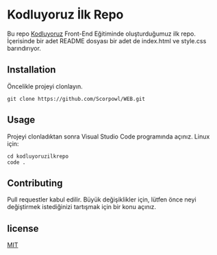 # Kodluyoruz İlk Repo
Bu repo [Kodluyoruz]() Front-End Eğitiminde oluşturduğumuz ilk repo. İçerisinde bir adet README dosyası bir adet de index.html ve style.css barındırıyor.

## Installation
Öncelikle projeyi clonlayın.
```
git clone https://github.com/Scorpowl/WEB.git 
```

## Usage 
Projeyi clonladıktan sonra Visual Studio Code programında açınız.
Linux için: 
```
cd kodluyoruzilkrepo
code .
```

## Contributing 
Pull requestler kabul edilir. Büyük değişiklikler için, lütfen önce neyi değiştirmek istediğinizi tartışmak için bir konu açınız. 

## license 
[MIT]()

